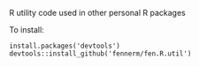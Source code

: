 R utility code used in other personal R packages

To install:
```
install.packages('devtools')
devtools::install_github('fennerm/fen.R.util')
```
